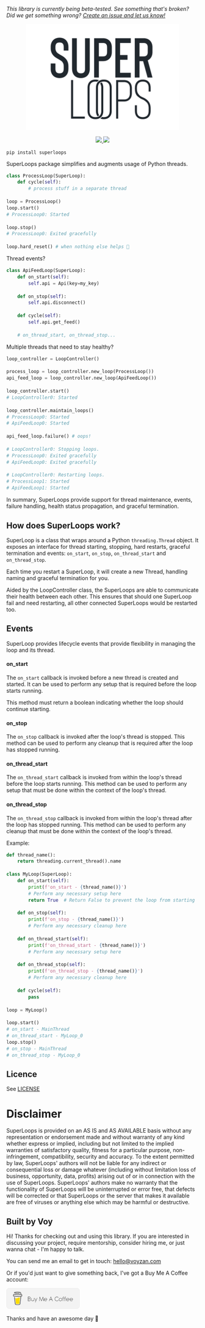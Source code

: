 *This library is currently being beta-tested. See something that's broken? Did we get something
wrong? [Create an issue and let us know!][issues]*

<p align="center">
    <a id="superloops" href="#superloops">
        <img src="https://github.com/Voyz/superloops/blob/master/media/superloops_logotype_A01.png" alt="SuperLoops logo" title="SuperLoops logo" width="400"/>
    </a>
</p>

<p align="center">
    <a href="https://opensource.org/licenses/Apache-2.0">
        <img src="https://img.shields.io/badge/License-Apache%202.0-blue.svg"/> 
    </a>
    <a href="https://github.com/Voyz/superloops/releases">
        <img src="https://img.shields.io/pypi/v/superloops?label=version"/> 
    </a>
</p>

```posh
pip install superloops
```


SuperLoops package simplifies and augments usage of Python threads.

```python
class ProcessLoop(SuperLoop):
    def cycle(self):
        # process stuff in a separate thread

loop = ProcessLoop()
loop.start()
# ProcessLoop0: Started 

loop.stop()
# ProcessLoop0: Exited gracefully

loop.hard_reset() # when nothing else helps 😬 
```

Thread events?

```python
class ApiFeedLoop(SuperLoop):
    def on_start(self):
        self.api = Api(key=my_key)
        
    def on_stop(self):
        self.api.disconnect()
        
    def cycle(self):
        self.api.get_feed()

    # on_thread_start, on_thread_stop...
```

Multiple threads that need to stay healthy?

```python
loop_controller = LoopController()

process_loop = loop_controller.new_loop(ProcessLoop())
api_feed_loop = loop_controller.new_loop(ApiFeedLoop())

loop_controller.start()
# LoopController0: Started

loop_controller.maintain_loops()
# ProcessLoop0: Started
# ApiFeedLoop0: Started

api_feed_loop.failure() # oops!

# LoopController0: Stopping loops.
# ProcessLoop0: Exited gracefully
# ApiFeedLoop0: Exited gracefully

# LoopController0: Restarting loops.
# ProcessLoop1: Started
# ApiFeedLoop1: Started
```


In summary, SuperLoops provide support for thread maintenance, events, failure handling, health status propagation, and graceful termination.


## <a name="how-superloops-works"></a>How does SuperLoops work?

SuperLoop is a class that wraps around a Python `threading.Thread` object. It exposes an interface for thread starting, stopping, hard restarts, graceful termination and events: `on_start`, `on_stop`, `on_thread_start` and `on_thread_stop`.

Each time you restart a SuperLoop, it will create a new Thread, handling naming and graceful termination for you.

Aided by the LoopController class, the SuperLoops are able to communicate their health between each other. This ensures that should one SuperLoop fail and need restarting, all other connected SuperLoops would be restarted too.

## Events

SuperLoop provides lifecycle events that provide flexibility in managing the loop and its thread.

#### on_start

The `on_start` callback is invoked before a new thread is created and started. It can be used to perform any setup that is required before the loop starts running. 

This method must return a boolean indicating whether the loop should continue starting.


#### on_stop

The `on_stop` callback is invoked after the loop's thread is stopped. This method can be used to perform any cleanup that is required after the loop has stopped running.

#### on_thread_start

The `on_thread_start` callback is invoked from within the loop's thread before the loop starts running. This method can be used to perform any setup that must be done within the context of the loop's thread.

#### on_thread_stop

The `on_thread_stop` callback is invoked from within the loop's thread after the loop has stopped running. This method can be used to perform any cleanup that must be done within the context of the loop's thread.

Example:

```python
def thread_name():
    return threading.current_thread().name

class MyLoop(SuperLoop):
    def on_start(self):
        print(f'on_start - {thread_name()}')
        # Perform any necessary setup here
        return True  # Return False to prevent the loop from starting
    
    def on_stop(self):
        print(f'on_stop - {thread_name()}')
        # Perform any necessary cleanup here

    def on_thread_start(self):
        print(f'on_thread_start - {thread_name()}')
        # Perform any necessary setup here

    def on_thread_stop(self):
        print(f'on_thread_stop - {thread_name()}')
        # Perform any necessary cleanup here
    
    def cycle(self):
        pass

loop = MyLoop()

loop.start()
# on_start - MainThread
# on_thread_start - MyLoop_0
loop.stop()
# on_stop - MainThread
# on_thread_stop - MyLoop_0

```




## Licence

See [LICENSE](https://github.com/Voyz/superloops/blob/master/LICENSE)

# Disclaimer

SuperLoops is provided on an AS IS and AS AVAILABLE basis without any representation or endorsement made and without warranty of any kind whether express or implied, including but not limited to the implied warranties of satisfactory quality, fitness for a particular purpose, non-infringement, compatibility, security and accuracy. To the extent permitted by law, SuperLoops' authors will not be liable for any indirect or consequential loss or damage whatever (including without limitation loss of business, opportunity, data, profits) arising out of or in connection with the use of SuperLoops. SuperLoops' authors make no warranty that the functionality of SuperLoops will be uninterrupted or error free, that defects will be corrected or that SuperLoops or the server that makes it available are free of viruses or anything else which may be harmful
or destructive.


## Built by Voy

Hi! Thanks for checking out and using this library. If you are interested in discussing your project, require
mentorship, consider hiring me, or just wanna chat - I'm happy to talk.

You can send me an email to get in touch: hello@voyzan.com

Or if you'd just want to give something back, I've got a Buy Me A Coffee account:

<a href="https://www.buymeacoffee.com/voyzan" rel="nofollow">
    <img src="https://raw.githubusercontent.com/Voyz/voyz_public/master/vz_BMC.png" alt="Buy Me A Coffee" style="max-width:100%;" width="192">
</a>

Thanks and have an awesome day 👋


[issues]: https://github.com/Voyz/superloops/issues